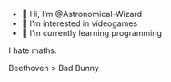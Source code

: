 - 👋 Hi, I’m @Astronomical-Wizard
- 👀 I’m interested in videogames
- 🌱 I’m currently learning programming

I hate maths.

Beethoven > Bad Bunny
